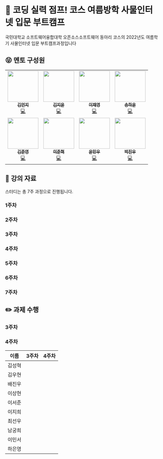 # 🚀 코딩 실력 점프! 코스 여름방학 사물인터넷 입문 부트캠프

국민대학교 소프트웨어융합대학 오픈소스소프트웨어 동아리 코스의 2022년도 여름학기 사물인터넷 입문 부트캠프과정입니다


## :stuck_out_tongue_closed_eyes: 멘토 구성원
<table>
  <tr>
  <td align="center"><a href="https://github.com/Eonji-sw"><img src="https://avatars.githubusercontent.com/u/85453429?v=4" width="100px;" alt=""/><br /><sub><b>김언지</b></sub></a><br /><a href="https://github.com/Eonji-sw" title="Code">💻</a></td>
    <td align="center"><a href="https://github.com/Kim-Jiyun"><img src="https://avatars.githubusercontent.com/u/84488029?v=4" width="100px;" alt=""/><br /><sub><b>김지윤</b></sub></a><br /><a href="https://github.com/Kim-Jiyun" title="Code">💻</a></td>
    <td align="center"><a href="https://github.com/hummingbbird"><img src="https://avatars.githubusercontent.com/u/84303489?v=4" width="100px;" alt=""/><br /><sub><b>이채영</b></sub></a><br /><a href="https://github.com/hummingbbird" title="Code">💻</a></td>
    <td align="center"><a href="https://github.com/hayounSong"><img src="https://avatars.githubusercontent.com/u/39684920?v=4" width="100px;" alt=""/><br /><sub><b>송하윤</b></sub></a><br /><a href="https://github.com/hayounSong" title="Code">💻</a></td>
  </tr>
    <tr>
    <td align="center"><a href="https://github.com/mrgentle1"><img src="https://avatars.githubusercontent.com/u/59019322?v=4" width="100px;" alt=""/><br /><sub><b>김준영</b></sub></a><br /><a href="https://github.com/mrgentle1" title="Code">💻</a></td>
     <td align="center"><a href="https://github.com/jjunh33"><img src="https://avatars.githubusercontent.com/u/57091983?v=4" width="100px;" alt=""/><br /><sub><b>이준혁</b></sub></a><br /><a href="https://github.com/jjunh33" title="Code">💻</a></td>
      <td align="center"><a href="https://github.com/ymw0407"><img src="https://avatars.githubusercontent.com/u/77202633?v=4" width="100px;" alt=""/><br /><sub><b>윤민우</b></sub></a><br /><a href="https://github.com/ymw0407" title="Code">💻</a></td>
    <td align="center"><a href="https://github.com/bentshrimp"><img src="https://avatars.githubusercontent.com/u/39232867?v=4" width="100px;" alt=""/><br /><sub><b>박진우</b></sub></a><br /><a href="https://github.com/bentshrimp" title="Code">💻</a></td>
  </tr>
</table>


## :green_book: 강의 자료

스터디는 총 7주 과정으로 진행됩니다.

### 1주차

### 2주차

### 3주차

### 4주차

### 5주차

### 6주차

### 7주차


## :pencil2: 과제 수행 ##

### 3주차

### 4주차

|  이름  |          3주차          | 4주차 |
| :----: | :---------------------: | :---: |
| 김성혁 ||       |
| 김우현 ||       |
| 배진우 ||       |
| 이상현 ||       |
| 이서준 ||       |
| 이지희 ||       |
| 최선우 ||       |
| 남궁희 ||       |
| 이민서 ||       |
| 하은영 ||       |
